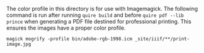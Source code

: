 The color profile in this directory is for use with Imagemagick. The following command is run after running `quire build` and before `quire pdf --lib prince` when generating a PDF file destined for professional printing. This ensures the images have a proper color profile.

```
magick mogrify -profile bin/adobe-rgb-1998.icm _site/iiif/**/print-image.jpg
```
